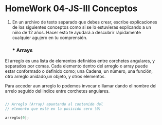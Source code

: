 # HomeWork 04-JS-III Conceptos

1. En un archivo de texto separado que debes crear, escribe explicaciones de los siguientes conceptos como si se lo estuvieras explicando a un niño de 12 años. Hacer esto te ayudará a descubrir rápidamente cualquier agujero en tu comprensión.

	### * Arrays

El arreglo es una lista de elementos definidos entre corchetes angulares, y  separados por comas. Cada elemento dentro del arreglo o array puede estar conformado o definido como; una Cadena, un número, una función, otro arreglo anidado,un objeto, y otros elementos.

Para acceder aun arreglo lo podemos invocar o llamar dando el nombre del arrelo seguido del indice entre corchetes angulares.

```javascript

// Arreglo (Array) apuntando al contenido del
// elemento que esté en la posición cero (0)

arreglo[0]; 

```
